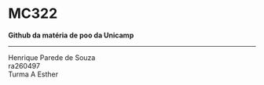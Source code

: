 # MC322
**Github da matéria de poo da Unicamp**

<hr>

Henrique Parede de Souza
<br>
ra260497
<br>
Turma A Esther
